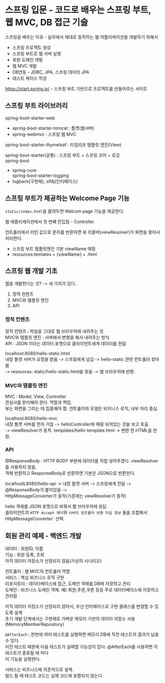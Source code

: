 # 스프링 입문 - 코드로 배우는 스프링 부트, 웹 MVC, DB 접근 기술
스프링을 배우는 이유 - 실무에서 제대로 동작하는 웹 어플리케이션을 개발하기 위해서
- 스프링 프로젝트 생성
- 스프링 부트로 웹 서버 실행
- 회원 도메인 개발
- 웹 MVC 개발
- DB연동 - JDBC, JPA, 스프링 데이터 JPA
- 테스트 케이스 작성

https://start.spring.io/ - 스프링 부트 기반으로 프로젝트를 만들어주는 사이트

## 스프링 부트 라이브러리
spring-boot-starter-web
- spring-boot-starter-tomcat : 톰캣(웹서버)
- spring-webmvc : 스프링 웹 MVC

spring-boot-starter-thymeleaf : 타임리프 템플릿 엔진(View)

spring-boot-starter(공통) : 스프링 부트 + 스프링 코어 + 로깅  
spring-boot
- spring-core  
  spring-boot-starter-logging
- logback(구현체), slf4j(인터페이스)

## 스프링 부트가 제공하는 Welcome Page 기능
`static/index.html`을 올려두면 Welcom page 기능을 제공한다.

웹 애플리케이션에서 첫 번째 진입점 - Controller.

컨트롤러에서 리턴 값으로 문자를 반환하면 뷰 리졸버(viewResolver)가 화면을 찾아서 처리한다.
- 스프링 부트 템플릿엔진 기본 viewName 매핑
- resources:temlates + {viewName} + .html

## 스프링 웹 개발 기초
웹을 개발한다는 것? -> 세 가지가 있다.
1. 정적 컨텐츠
2. MVC와 템플릿 엔진
3. API

### 정적 컨텐츠
정적 컨텐츠 : 파일을 그대로 웹 브라우저에 내려주는 것  
MVC와 템플릿 엔진 : 서버에서 변형을 해서 내려주는 방식  
API : JSON 이라는 데이터 포맷으로 클라이언트에게 데이터를 전달.

localhost:8080/hello-static.html  
내장 톰캣 서버가 요청을 받음 -> 스프링에게 넘김 -> hello-static 관련 컨트롤러 찾아봄  
-> resources: static/hello-static.html을 찾음 -> 웹 브라우저에 반환.

### MVC와 템플릿 엔진
MVC :  Model, View, Controller  
관심사를 분리해야 한다. 역할과 책임.  
뷰는 화면을 그리는 데 집중해야 함. 컨트롤러와 모델은 비지니스 로직, 내부 처리 중심.

localhost:8080/hello-mvc  
내장 톰캣 서버를 먼저 거침 -> helloController에 매핑 되어있는 것을 보고 호출.  
-> viewResolver가 동작. templates/hello-template.html -> 변환 한 HTML을 반환.

### API
@ResponseBody : HTTP BODY 부분에 데이터를 직접 넣어주겠다. viewResolver를 사용하지 않음.  
객체 반환하고 ResponseBody로 반환하면 기본은 JSON으로 반환한다.

localhostL8080/hello-api -> 내장 톰캣 서버 -> 스프링에게 전달 -> @ResponseBody가 붙어있음 ->  
HttpMessageConverter가 동작(기존에는 viewResolver가 동작)

hello 객체를 JSON 포맷으로 바꿔서 웹 브라우저에 응답.  
클라이언트의 `HTTP Accept 헤더`와 `서버의 컨트롤러 반환 타입 정보` 둘을 조합해서 HttpMessageConverter` 선택.

## 회원 관리 예제 - 백엔드 개발
데이터 : 회원ID, 이름  
기능 : 회원 등록, 조회  
아직 데이터 저장소가 선정되지 않음(가상의 시나리오)

컨트롤러 : 웹 MVC의 컨트롤러 역할  
서비스 : 핵심 비즈니스 로직 구현  
리포지토리 : 데이터베이스에 접근, 도메인 객체를 DB에 저장하고 관리  
도메인 : 비즈니스 도메인 객체. 예) 회원,주문,쿠폰 등등 주로 데이터베이스에 저장하고 관리됨

아직 데이터 저장소가 선정되지 않아서, 우선 인터페이스로 구현 클래스를 변경할 수 있도록 설계  
초기 개발 단계에서는 구현체로 가벼운 메모리 기반의 데이터 저장소 사용(MemoryMemberRepository)

`@AfterEach` : 한번에 여러 테스트를 실행하면 메모리 DB에 직전 테스트의 결과가 남을 수 있다.  
이전 테스트 때문에 다음 테스트가 실패할 가능성이 있다. @AfterEach를 사용하면 각 테스트가 종료될 때 마다  
이 기능을 실행한다.

서비스는 비즈니스에 의존적으로 설계.  
빌드 될 때 테스트 코드는 실제 코드에 포함되지 않는다.  












